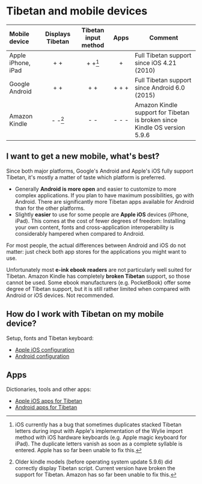 # Tibetan and mobile devices

| Mobile device | Displays Tibetan | Tibetan input method | Apps | Comment |
| :--------- | :---: | :---: | :---: | ----------------------------|
| Apple iPhone, iPad | + + | + +[^1] | + |Full Tibetan support since iOS 4.21 (2010) |
| Google Android | + + | + + | + + + |Full Tibetan support since Android 6.0 (2015) |
| Amazon Kindle | - -[^2] | - - | - - - | Amazon Kindle support for Tibetan is broken since Kindle OS version 5.9.6 |

## I want to get a new mobile, what's best?

Since both major platforms, Google's Android and Apple's iOS fully support Tibetan, it's mostly a matter of taste which platform is preferred.

* Generally **Android is more open** and easier to customize to more complex applications. If you plan to have maximum possibilities, go with Android. There are significantly more Tibetan apps available for Android than for the other platforms.
* Slightly **easier** to use for some people are **Apple iOS** devices (iPhone, iPad). This comes at the cost of fewer degrees of freedom: Installing your own content, fonts and cross-application interoperability is considerably hampered when compared to Android.

For most people, the actual differences between Android and iOS do not matter: just check both app stores for the applications you might want to use.

Unfortunately most **e-ink ebook readers** are not particularly well suited for Tibetan. Amazon Kindle has completely **broken Tibetan** support, so those cannot be used. Some ebook manufacturers (e.g. PocketBook) offer some degree of Tibetan support, but it is still rather limited when compared with Android or iOS devices. Not recommended.

## How do I work with Tibetan on my mobile device?

Setup, fonts and Tibetan keyboard:

* [Apple iOS configuration](configuration_ios.md)
* [Android configuration](configuration_android.md)

## Apps

Dictionaries, tools and other apps:

* [Apple iOS apps for Tibetan](apps_ios.md)
* [Android apps for Tibetan](apps_android.md)


[^1]: iOS currently has a bug that sometimes duplicates stacked Tibetan letters during input with Apple's implementation of the Wylie import method with iOS hardware keyboards (e.g. Apple magic keyboard for iPad). The duplicate letters vanish as soon as a complete syllable is entered. Apple has so far been unable to fix this.
[^2]: Older kindle models (before operating system update 5.9.6) did correctly display Tibetan script. Current version have broken the support for Tibetan. Amazon has so far been unable to fix this.